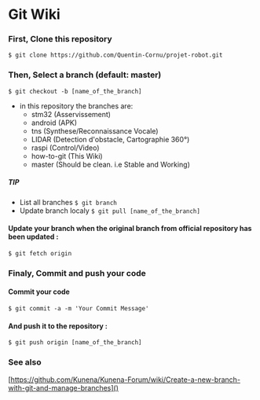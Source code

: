 # Git Wiki

### First, Clone this repository

```
$ git clone https://github.com/Quentin-Cornu/projet-robot.git
```

### Then, Select a branch (default: master)

```
$ git checkout -b [name_of_the_branch]
```

* in this repository the branches are:
  * stm32 (Asservissement)
  * android (APK)
  * tns (Synthese/Reconnaissance Vocale)
  * LIDAR (Detection d'obstacle, Cartographie 360°)
  * raspi (Control/Video)
  * how-to-git (This Wiki)
  * master (Should be clean. i.e Stable and Working)

##### TIP

* List all branches ` $ git branch `
* Update branch localy ` $ git pull [name_of_the_branch] `

#### Update your branch when the original branch from official repository has been updated :

```
$ git fetch origin
```

### Finaly, Commit and push your code

#### Commit your code

``` shell
$ git commit -a -m 'Your Commit Message'
```

#### And push it to the repository :

```
$ git push origin [name_of_the_branch]
```

### See also
[https://github.com/Kunena/Kunena-Forum/wiki/Create-a-new-branch-with-git-and-manage-branches]()
